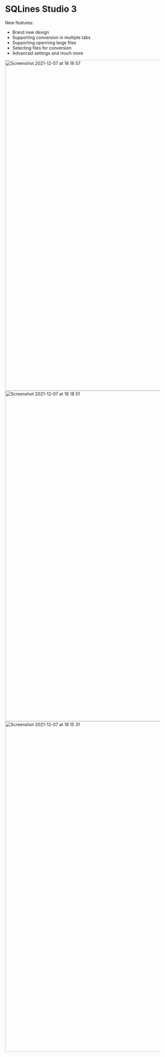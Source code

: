 # SQLines Studio 3
New features:
- Brand new design
- Supporting conversion in multiple tabs
- Supporting openning large files
- Selecting files for conversion
- Advanced settings and much more

<img width="1076" alt="Screenshot 2021-12-07 at 18 16 57" src="https://user-images.githubusercontent.com/83589564/145055879-5b7ab634-4f61-4d73-a443-153f14896007.png">

<img width="1076" alt="Screenshot 2021-12-07 at 18 18 51" src="https://user-images.githubusercontent.com/83589564/145056178-f985f566-2647-49d7-9de7-2800411c3d5b.png">

<img width="1076" alt="Screenshot 2021-12-07 at 18 15 31" src="https://user-images.githubusercontent.com/83589564/145056089-e50abf0c-e2a4-49da-8355-5e73b00c49f2.png">
